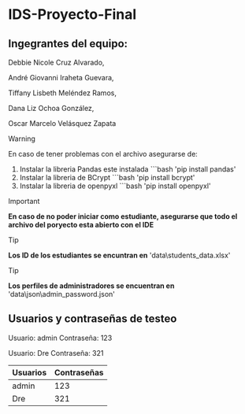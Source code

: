 # IDS-Proyecto-Final
 
## Ingegrantes del equipo:

Debbie Nicole Cruz Alvarado, 

André Giovanni Iraheta Guevara,   

Tiffany Lisbeth Meléndez Ramos, 

Dana Liz Ochoa González, 

Oscar Marcelo Velásquez Zapata 

> [!WARNING]
> En caso de tener problemas con el archivo asegurarse de:
> 1. Instalar la libreria Pandas este instalada ```bash 'pip install pandas'
> 2. Instalar la libreria de BCrypt ```bash 'pip install bcrypt'
> 3. Instalar la libreria de openpyxl ```bash 'pip install openpyxl'

> [!IMPORTANT]
> **En caso de no poder iniciar como estudiante, asegurarse que todo el archivo del poryecto esta abierto con el IDE**

> [!TIP]
> **Los ID de los estudiantes se encuntran en** 'data\students_data.xlsx'

> [!TIP]
> **Los perfiles de administradores se encuentran en** 'data\json\admin_password.json'

## Usuarios y contraseñas de testeo
Usuario: admin
Contraseña: 123

Usuario: Dre
Contraseña: 321

| Usuarios  | Contraseñas |
| --------- | ----------- |
| admin     | 123         |
| Dre       | 321         |

